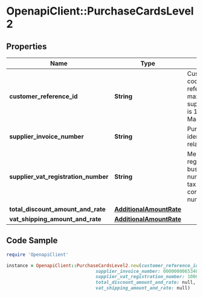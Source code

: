 # OpenapiClient::PurchaseCardsLevel2

## Properties

Name | Type | Description | Notes
------------ | ------------- | ------------- | -------------
**customer_reference_id** | **String** | Customer code/customer reference ID. The max length supported for Visa is 12 and MasterCard is 17. | [optional] 
**supplier_invoice_number** | **String** | Purchase identifier/merchant-related data. | [optional] 
**supplier_vat_registration_number** | **String** | Merchant VAT registration/single business reference number/merchant tax ID or corporation VAT number. | [optional] 
**total_discount_amount_and_rate** | [**AdditionalAmountRate**](AdditionalAmountRate.md) |  | [optional] 
**vat_shipping_amount_and_rate** | [**AdditionalAmountRate**](AdditionalAmountRate.md) |  | [optional] 

## Code Sample

```ruby
require 'OpenapiClient'

instance = OpenapiClient::PurchaseCardsLevel2.new(customer_reference_id: abcdef123xyz,
                                 supplier_invoice_number: 0000000065348,
                                 supplier_vat_registration_number: 10001174242,
                                 total_discount_amount_and_rate: null,
                                 vat_shipping_amount_and_rate: null)
```


